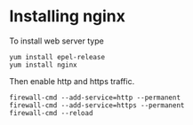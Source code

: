 Installing nginx
================

To install web server type
```
yum install epel-release
yum install nginx
```

Then enable http and https traffic.
```
firewall-cmd --add-service=http --permanent
firewall-cmd --add-service=https --permanent
firewall-cmd --reload
```
